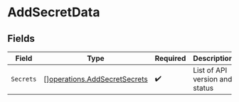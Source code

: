 # AddSecretData


## Fields

| Field                                                                        | Type                                                                         | Required                                                                     | Description                                                                  |
| ---------------------------------------------------------------------------- | ---------------------------------------------------------------------------- | ---------------------------------------------------------------------------- | ---------------------------------------------------------------------------- |
| `Secrets`                                                                    | [][operations.AddSecretSecrets](../../models/operations/addsecretsecrets.md) | :heavy_check_mark:                                                           | List of API version and status                                               |